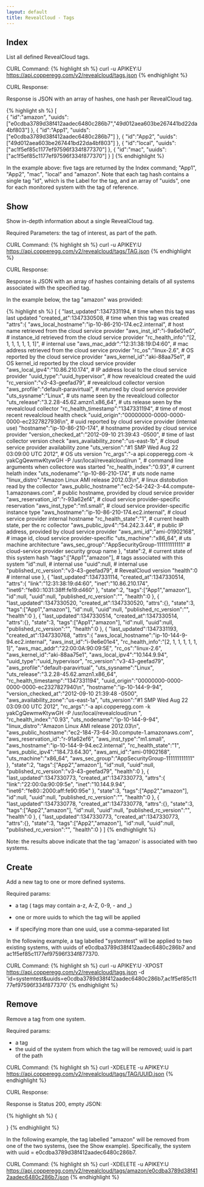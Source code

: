 ```yaml
---
layout: default
title: RevealCloud - Tags
---
```



Index
-----
List all defined RevealCloud tags.

CURL Command:
{% highlight sh %}
curl -u APIKEY:U https://api.copperegg.com/v2/revealcloud/tags.json
{% endhighlight %}

CURL Response:

Response is JSON with an array of hashes, one hash per RevealCloud tag.

{% highlight sh %}
[  
  {
    "id":"amazon",
    "uuids":["e0cdba3789d38f412aadec6480c286b7","49d012aea603be267441bd22da4bf803"]
  },
  {
    "id":"App1",
    "uuids":["e0cdba3789d38f412aadec6480c286b7"]
  },
  {
    "id":"App2",
    "uuids":["49d012aea603be267441bd22da4bf803"]
  },
  {
    "id":"local",
    "uuids":["ac1f5ef85c1177ef97596f334f877370"]
  },
  {
    "id":"mac",
    "uuids":["ac1f5ef85c1177ef97596f334f877370"]
  }
]
{% endhighlight %}   
   
In the example above: five tags are returned by the Index command; "App1", "App2", "mac", "local" and "amazon". Note that each tag hash contains a single tag "id", which is the Label for the tag, and an array of "uuids", one for each monitored system with the tag of reference.
   
   
   
Show
----
Show in-depth information about a single RevealCloud tag.

Required Parameters: the tag of interest, as part of the path.

CURL Command:
{% highlight sh %}
curl -u APIKEY:U https://api.copperegg.com/v2/revealcloud/tags/TAG.json
{% endhighlight %}   
    
CURL Response:   
   
Response is JSON with an array of hashes containing details of all systems associated with the specified tag. 

In the example below, the tag "amazon" was provided:

{% highlight sh %}
[
  {
    "last_updated":1347331194,                                    # time when this tag was last updated
    "created_at":1347330508,                                      # time when this tag was created
    "attrs":{
      "aws_local_hostname":"ip-10-86-210-174.ec2.internal",       # host name retrieved from the cloud service provider
      "aws_inst_id":"i-9a6e01e0",                                 # instance_id retrieved from the cloud service provider
      "rc_health_info":"[2, 1, 1, 1, 1, 1, 1]",                   # internal use
      "aws_mac_addr":"12:31:38:19:D4:60",                         # mac address retrieved from the cloud service provider
      "rc_os":"linux-2.6",                                        # OS reported by the cloud service provider
      "aws_kernel_id":"aki-88aa75e1",                             # OS kernel_id reported by the cloud service provider
      "aws_local_ipv4":"10.86.210.174",                           # IP address local to the cloud service provider
      "uuid_type":"uuid_hypervisor",                              # how revealcloud created the uuid
      "rc_version":"v3-43-geefad79",                              # revealcloud collector version
      "aws_profile":"default-paravirtual",                        # returned by cloud service provider
      "uts_sysname":"Linux",                                      # uts name seen by the revealcloud collector
      "uts_release":"3.2.28-45.62.amzn1.x86_64",                  # uts release seen by the revealcloud collector
      "rc_health_timestamp":"1347331194",                         # time of most recent revealcloud health check
      "uuid_origin":"00000000-0000-0000-0000-ec2327827936\n",     # uuid reported by cloud service provider (internal use)
      "hostname":"ip-10-86-210-174",                              # hostname provided by cloud service provider
      "version_checked_at":"2012-09-10 21:39:43 -0500",           # time of last collector version check
      "aws_availability_zone":"us-east-1b",                       # cloud service provider availability zone
      "uts_version":"#1 SMP Wed Aug 22 03:09:00 UTC 2012",                                    # OS uts version 
      "rc_args":"-a api.copperegg.com -k yakCgQewmwKtywGH -P /usr/local/revealcloud/run ",    # command line arguments when collectore was started
      "rc_health_index":"0.93",                                                               # current helath index
      "uts_nodename":"ip-10-86-210-174",                                  # uts node name
      "linux_distro":"Amazon Linux AMI release 2012.03\n",                # linux distobution read by the collector
      "aws_public_hostname":"ec2-54-242-3-44.compute-1.amazonaws.com",    # public hostname, provided by cloud service provider
      "aws_reservation_id":"r-93a62ef4",                                  # cloud service provider-specific reservation
      "aws_inst_type":"m1.small",                                 # cloud service provider-specific instance type
      "aws_hostname":"ip-10-86-210-174.ec2.internal",             # cloud service provider internal hostname
      "rc_health_state":"1",                                      # current health state, per the rc collector
      "aws_public_ipv4":"54.242.3.44",                            # public IP address, provided by cloud service provider
      "aws_ami_id":"ami-01902168",                                # image id, cloud service provider-specific
      "uts_machine":"x86_64",                                     # uts machine architecture
      "aws_sec_group":"AppSecurityGroup-111111111111"             # cloud-service provider security group name
    },
    "state":2,                                # current state of this system hash
    "tags":["App1","amazon"],                 # tags associated with this system
    "id":null,                                # internal use
    "uuid":null,                              # internal use  
    "published_rc_version":"v3-43-geefad79",  # RevealCloud version
    "health":0                                # internal use
  },
  {
    "last_updated":1347331114,
    "created_at":1347330514,
    "attrs":{
      "link":"12:31:38:19:d4:60",
      "inet":"10.86.210.174",
      "inet6":"fe80::1031:38ff:fe19:d460"
    },
    "state":2,
    "tags":["App1","amazon"],
    "id":null,
    "uuid":null,
    "published_rc_version":"",
    "health":0
  },
  {
    "last_updated":1347330520,
    "created_at":1347330520,
    "attrs":{},
    "state":3,
    "tags":["App1","amazon"],
    "id":null,
    "uuid":null,
    "published_rc_version":"",
    "health":0
  },
  {
    "last_updated":1347330514,
    "created_at":1347330514,
    "attrs":{},
    "state":3,
    "tags":["App1","amazon"],
    "id":null,
    "uuid":null,
    "published_rc_version":"",
    "health":0
  },
  {
    "last_updated":1347331193,
    "created_at":1347330768,
    "attrs":{
      "aws_local_hostname":"ip-10-144-9-94.ec2.internal",
      "aws_inst_id":"i-9e6e01e4",
      "rc_health_info":"[2, 1, 1, 1, 1, 1, 1]",
      "aws_mac_addr":"22:00:0A:90:09:5E",
      "rc_os":"linux-2.6",
      "aws_kernel_id":"aki-88aa75e1",
      "aws_local_ipv4":"10.144.9.94",
      "uuid_type":"uuid_hypervisor",
      "rc_version":"v3-43-geefad79",
      "aws_profile":"default-paravirtual",
      "uts_sysname":"Linux",
      "uts_release":"3.2.28-45.62.amzn1.x86_64",
      "rc_health_timestamp":"1347331194",
      "uuid_origin":"00000000-0000-0000-0000-ec2327827940\n",
      "hostname":"ip-10-144-9-94",
      "version_checked_at":"2012-09-10 21:39:48 -0500",
      "aws_availability_zone":"us-east-1a",
      "uts_version":"#1 SMP Wed Aug 22 03:09:00 UTC 2012",
      "rc_args":"-a api.copperegg.com -k yakCgQewmwKtywGH -P /usr/local/revealcloud/run ",
      "rc_health_index":"0.93",
      "uts_nodename":"ip-10-144-9-94",
      "linux_distro":"Amazon Linux AMI release 2012.03\n",
      "aws_public_hostname":"ec2-184-73-64-30.compute-1.amazonaws.com",
      "aws_reservation_id":"r-91a62ef6",
      "aws_inst_type":"m1.small",
      "aws_hostname":"ip-10-144-9-94.ec2.internal",
      "rc_health_state":"1",
      "aws_public_ipv4":"184.73.64.30",
      "aws_ami_id":"ami-01902168",
      "uts_machine":"x86_64",
      "aws_sec_group":"AppSecurityGroup-111111111111"
    },
    "state":2,
    "tags":["App2","amazon"],
    "id":null,
    "uuid":null,
    "published_rc_version":"v3-43-geefad79",
    "health":0
  },
  {
    "last_updated":1347330773,
    "created_at":1347330773,
    "attrs":{
      "link":"22:00:0a:90:09:5e",
      "inet":"10.144.9.94",
      "inet6":"fe80::2000:aff:fe90:95e"
    },
    "state":3,
    "tags":["App2","amazon"],
    "id":null,
    "uuid":null,
    "published_rc_version":"",
    "health":0
  },
  {
    "last_updated":1347330778,
    "created_at":1347330778,
    "attrs":{},
    "state":3,
    "tags":["App2","amazon"],
    "id":null,
    "uuid":null,
    "published_rc_version":"",
    "health":0
  },
  {
    "last_updated":1347330773,
    "created_at":1347330773,
    "attrs":{},
    "state":3,
    "tags":["App2","amazon"],
    "id":null,
    "uuid":null,
    "published_rc_version":"",
    "health":0
  }
]
{% endhighlight %}   
   
Note: the results above indicate that the tag 'amazon' is associated with two systems.   
   
   
Create
------
Add a new tag to one or more defined systems.

Required params:  
   
* a tag ( tags may contain a-z, A-Z, 0-9, - and _)  
   
* one or more uuids to which the tag will be applied  
   
* if specifying more than one uuid, use a comma-separated list  
   
In the following example, a tag labelled "systemtest" will be applied to two existing systems, with uuids of e0cdba3789d38f412aadec6480c286b7 and ac1f5ef85c1177ef97596f334f877370.
   
CURL Command:
{% highlight sh %}
curl -u APIKEY:U -XPOST https://api.copperegg.com/v2/revealcloud/tags.json -d 'id=systemtest&uuids=e0cdba3789d38f412aadec6480c286b7,ac1f5ef85c1177ef97596f334f877370'
{% endhighlight %}   
    
   
   
Remove
-------
Remove a tag from one system.

Required params:
* a tag
* the uuid of the system from which the tag will be removed; uuid is part of the path

CURL Command:
{% highlight sh %}
curl -XDELETE -u APIKEY:U https://api.copperegg.com/v2/revealcloud/tags/TAG/UUID.json
{% endhighlight %}   
   
CURL Response:

Response is Status 200, empty JSON:   
   
{% highlight sh %}
{

}
{% endhighlight %}   
   
   
In the following example, the tag labelled "amazon" will be removed from one of the two systems, (see the Show example). Specifically, the system with uuid = e0cdba3789d38f412aadec6480c286b7.
   
   
CURL Command:
{% highlight sh %}
curl -XDELETE -u APIKEY:U https://api.copperegg.com/v2/revealcloud/tags/amazon/e0cdba3789d38f412aadec6480c286b7.json
{% endhighlight %}   
   
